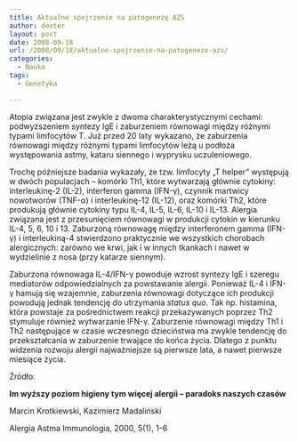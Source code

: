 ```yaml
---
title: Aktualne spojrzenie na patogenezę AZS
author: dexter
layout: post
date: 2008-09-18
url: /2008/09/18/aktualne-spojrzenie-na-patogeneze-azs/
categories:
  - Nauka
tags:
  - Genetyka

---
```

Atopia związana jest zwykle z dwoma charakterystycznymi cechami: podwyższeniem syntezy IgE i zaburzeniem równowagi między różnymi typami limfocytów T. Już przed 20 laty wykazano, że zaburzenia równowagi między różnymi typami limfocytów leżą u podłoża występowania astmy, kataru siennego i wyprysku uczuleniowego.
  
<!--more-->


  
Trochę późniejsze badania wykazały, że tzw. limfocyty &#8222;T helper&#8221; występują w dwóch populacjach &#8211; komórki Th1, które wytwarzają głównie cytokiny: interleukinę-2 (IL-2), interferon gamma (IFN-&gamma;), czynnik martwicy nowotworów (TNF-&alpha;) i interleukinę-12 (IL-12), oraz komórki Th2, które produkują głównie cytokiny typu IL-4, IL-5, IL-6, IL-10 i IL-13. Alergia związana jest z przesunięciem równowagi w produkcji cytokin w kierunku IL-4, 5, 6, 10 i 13. Zaburzoną równowagę między interferonem gamma (IFN-&gamma;) i interleukiną-4 stwierdzono praktycznie we wszystkich chorobach alergicznych: zarówno we krwi, jak i w innych tkankach i nawet w wydzielinie z nosa (przy katarze siennym). 

Zaburzona równowaga IL-4/IFN-&gamma; powoduje wzrost syntezy IgE i szeregu mediatorów odpowiedzialnych za powstawanie alergii. Ponieważ IL-4 i IFN-&gamma; hamują się wzajemnie, zaburzenia równowagi dotyczące ich produkcji powodują jednak tendencję do utrzymania _status quo_. Tak np. histamina, która powstaje za pośrednictwem reakcji przekazywanych poprzez Th2 stymuluje również wytwarzanie IFN-&gamma;. Zaburzenie równowagi między Th1 i Th2 następujące w czasie wczesnego dzieciństwa ma zwykle tendencję do przekształcania w zaburzenie trwające do końca życia. Dlatego z punktu widzenia rozwoju alergii najważniejsze są pierwsze lata, a nawet pierwsze miesiące życia.

Źródło:
  
**Im wyższy poziom higieny tym więcej alergii &#8211; paradoks naszych czasów**
  
Marcin Krotkiewski, Kazimierz Madaliński
  
Alergia Astma Immunologia, 2000, 5(1), 1-6